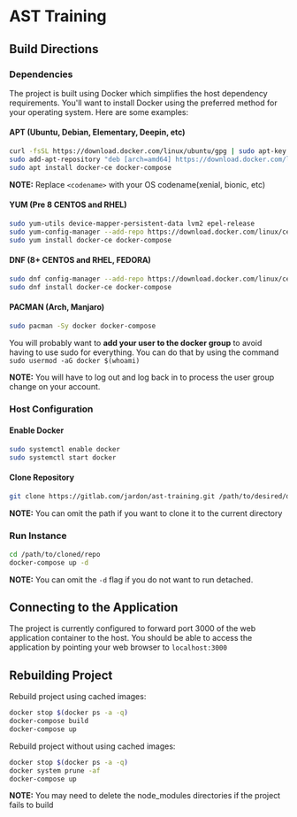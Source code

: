 # AST Training

## Build Directions
### Dependencies
The project is built using Docker which simplifies the host dependency requirements.  You'll want to install Docker using the preferred method for your operating system.  Here are some examples:

#### APT (Ubuntu, Debian, Elementary, Deepin, etc)
```bash
curl -fsSL https://download.docker.com/linux/ubuntu/gpg | sudo apt-key add -
sudo add-apt-repository "deb [arch=amd64] https://download.docker.com/linux/ubuntu <codename> stable"
sudo apt install docker-ce docker-compose
```
**__NOTE:__** Replace `<codename>` with your OS codename(xenial, bionic, etc)
#### YUM (Pre 8 CENTOS and RHEL)
```bash
sudo yum-utils device-mapper-persistent-data lvm2 epel-release
sudo yum-config-manager --add-repo https://download.docker.com/linux/centos/docker-ce.repo
sudo yum install docker-ce docker-compose
```
#### DNF (8+ CENTOS and RHEL, FEDORA)
```bash
sudo dnf config-manager --add-repo https://download.docker.com/linux/centos/docker-ce.repo
sudo dnf install docker-ce docker-compose
```
#### PACMAN (Arch, Manjaro)
```bash
sudo pacman -Sy docker docker-compose
```
You will probably want to **add your user to the docker group** to avoid having to use sudo for everything.  You can do that by using the command `sudo usermod -aG docker $(whoami)`

**__NOTE:__** You will have to log out and log back in to process the user group change on your account.

### Host Configuration

#### Enable Docker
```bash
sudo systemctl enable docker
sudo systemctl start docker
```
#### Clone Repository
```bash
git clone https://gitlab.com/jardon/ast-training.git /path/to/desired/destination
```
**__NOTE:__** You can omit the path if you want to clone it to the current directory

### Run Instance
```bash
cd /path/to/cloned/repo
docker-compose up -d
```
**__NOTE:__** You can omit the `-d` flag if you do not want to run detached.

## Connecting to the Application

The project is currently configured to forward port 3000 of the web application container to the host.  You should be able to access the application by pointing your web browser to `localhost:3000`

## Rebuilding Project
Rebuild project using cached images:
```bash
docker stop $(docker ps -a -q)
docker-compose build
docker-compose up
```
Rebuild project without using cached images:
```bash
docker stop $(docker ps -a -q)
docker system prune -af
docker-compose up
```
**__NOTE:__** You may need to delete the node_modules directories if the project fails to build
